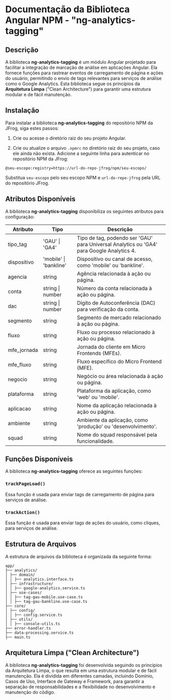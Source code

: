 # Documentação da Biblioteca Angular NPM - "ng-analytics-tagging"

## Descrição

A biblioteca **ng-analytics-tagging** é um módulo Angular projetado para facilitar a integração de marcação de análise em aplicações Angular. Ela fornece funções para rastrear eventos de carregamento de página e ações do usuário, permitindo o envio de tags relevantes para serviços de análise como o Google Analytics. Esta biblioteca segue os princípios da **Arquitetura Limpa** ("Clean Architecture") para garantir uma estrutura modular e de fácil manutenção.

## Instalação

Para instalar a biblioteca **ng-analytics-tagging** do repositório NPM da JFrog, siga estes passos:

1. Crie ou acesse o diretório raiz do seu projeto Angular.

2. Crie ou atualize o arquivo `.npmrc` no diretório raiz do seu projeto, caso ele ainda não exista. Adicione a seguinte linha para autenticar no repositório NPM da JFrog:

```
@seu-escopo:registry=https://url-do-repo-jfrog/npm/seu-escopo/
```


Substitua `seu-escopo` pelo seu escopo NPM e `url-do-repo-jfrog` pela URL do repositório JFrog.

## Atributos Disponíveis

A biblioteca **ng-analytics-tagging** disponibiliza os seguintes atributos para configuração:

| Atributo         | Tipo                         | Descrição                                                                                   |
|------------------|------------------------------|---------------------------------------------------------------------------------------------|
| tipo_tag         | 'GAU' &#124; 'GA4'           | Tipo de tag, podendo ser 'GAU' para Universal Analytics ou 'GA4' para Google Analytics 4. |
| dispositivo      | 'mobile' &#124; 'bankline'   | Dispositivo ou canal de acesso, como 'mobile' ou 'bankline'.                              |
| agencia          | string                       | Agência relacionada à ação ou página.                                                       |
| conta            | string &#124; number          | Número da conta relacionada à ação ou página.                                              |
| dac              | string &#124; number          | Dígito de Autoconferência (DAC) para verificação da conta.                                |
| segmento         | string                       | Segmento de mercado relacionado à ação ou página.                                          |
| fluxo            | string                       | Fluxo ou processo relacionado à ação ou página.                                            |
| mfe_jornada      | string                       | Jornada do cliente em Micro Frontends (MFEs).                                              |
| mfe_fluxo        | string                       | Fluxo específico do Micro Frontend (MFE).                                                  |
| negocio          | string                       | Negócio ou área relacionada à ação ou página.                                              |
| plataforma       | string                       | Plataforma da aplicação, como 'web' ou 'mobile'.                                           |
| aplicacao        | string                       | Nome da aplicação relacionada à ação ou página.                                            |
| ambiente         | string                       | Ambiente da aplicação, como 'produção' ou 'desenvolvimento'.                               |
| squad            | string                       | Nome do squad responsável pela funcionalidade.                                             |

## Funções Disponíveis

A biblioteca **ng-analytics-tagging** oferece as seguintes funções:

### `trackPageLoad()`

Essa função é usada para enviar tags de carregamento de página para serviços de análise.

### `trackAction()`

Essa função é usada para enviar tags de ações do usuário, como cliques, para serviços de análise.

## Estrutura de Arquivos

A estrutura de arquivos da biblioteca é organizada da seguinte forma:

```
app/
├── analytics/
│ ├── domain/
│ │ ├── analytics.interface.ts
│ ├── infrastructure/
│ │ ├── google-analytics.service.ts
│ ├── use-cases/
│ │ ├── tag-gau-mobile.use-case.ts
│ │ ├── tag-gau-bankline.use-case.ts
├── core/
│ ├── config/
│ │ ├── config.service.ts
│ ├── utils/
│ │ ├── console-utils.ts
├── error-handler.ts
├── data-processing.service.ts
├── main.ts
```


## Arquitetura Limpa ("Clean Architecture")

A biblioteca **ng-analytics-tagging** foi desenvolvida seguindo os princípios da Arquitetura Limpa, o que resulta em uma estrutura modular e de fácil manutenção. Ela é dividida em diferentes camadas, incluindo Domínio, Casos de Uso, Interface de Gateway e Framework, para garantir a separação de responsabilidades e a flexibilidade no desenvolvimento e manutenção do código.
